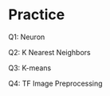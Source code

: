 # Practice  
Q1: Neuron                                       
             
Q2: K Nearest Neighbors      
       
Q3: K-means                
         
Q4: TF Image Preprocessing              
  
